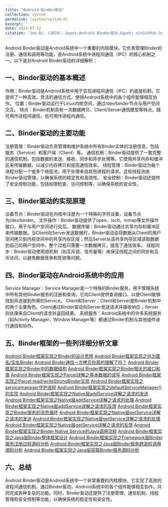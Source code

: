 ```yaml
---
title: "Android Binder驱动"
collection: system
permalink: /system/system-01
excerpt: ' '
date: 2024-07-12
citation: 'Joe-Bi. (2024). &quot;Android Binder驱动.&quot; <i>GitHub Joe-Bi of Bugs</i>'
---
```




Android Binder驱动是Android系统中一个重要的内核模块，它负责管理Binder的注册、通信和调用等功能，是Android系统中进程间通信（IPC）的核心机制之一。以下是对Android Binder驱动的详细解析：

## 一、Binder驱动的基本概述
作用：Binder驱动是Android系统中用于实现进程间通信（IPC）的底层机制，它提供了一种高效、灵活的通信方式，使得Android系统中的各个组件能够相互协作。
位置：Binder驱动运行于Linux内核空间，通过/dev/binder节点与用户空间交互。
特点：Binder机制具有一次数据拷贝、Client/Server通信模型等特点，既可用作进程间通信，也可用作进程内通信。  

## 二、Binder驱动的主要功能
注册管理：Binder驱动负责管理和维护系统中所有Binder实体的注册信息，包括服务（Service）和客户端（Client）等。
通信机制：Binder驱动提供了一套完整的通信机制，包括数据的发送、接收、同步和异步处理等。它使用共享内存和缓冲区来传输数据，以减少内存拷贝和提高通信效率。
线程管理：Binder驱动为每个进程分配一个或多个线程池，用于处理来自其他进程的请求。这些线程池由Binder驱动管理，以确保系统的稳定性和高效性。
安全控制：Binder驱动还提供了安全控制功能，包括权限检查、访问控制等，以确保系统的安全性。  

## 三、Binder驱动的实现原理
设备节点：Binder驱动在内核中注册为一个特殊的字符设备，设备节点为/dev/binder。
文件操作：Binder驱动提供了open、ioctl、mmap等文件操作接口，用于与用户空间进行交互。
数据传输：Binder驱动通过共享内存和缓冲区来传输数据。当Client向Server发送数据时，Binder驱动会将数据从Client的用户空间拷贝到内核空间中的共享内存区域；然后Server从该共享内存区域读取数据到自己的用户空间中。整个过程只需要一次数据拷贝，提高了通信效率。
线程同步：Binder驱动使用锁机制（如互斥锁、信号量等）来保证线程之间的同步和互斥访问，以避免数据竞争和死锁等问题。  

## 四、Binder驱动在Android系统中的应用
Service Manager：Service Manager是一个特殊的Binder服务，用于管理系统中所有其他Binder服务的注册和查询。它向Client提供查询接口，以便Client能够找到并连接到所需的Service。
Client和Server：Client和Server是Binder机制中的两个主要角色。Client通过Binder驱动向Server发送请求并接收响应；Server则处理来自Client的请求并返回结果。
系统服务：Android系统中的许多系统服务（如Activity Manager、Window Manager等）都通过Binder机制与其他组件进行通信和协作。  

## 五、Binder框架的一些列详细分析文章

[Android Binder框架实现之Binder的设计思想](https://blog.csdn.net/tkwxty/article/details/102824924)
[Android Binder框架实现之何为匿名/实名Binder](https://blog.csdn.net/tkwxty/article/details/108343847)
[Android Binder通信一次拷贝你真的理解了吗？](https://blog.csdn.net/tkwxty/article/details/112325376)
[Android Binder框架实现之Binder中的数据结构](https://blog.csdn.net/tkwxty/article/details/102843741)
[Android Binder框架实现之Binder相关的接口和类](https://blog.csdn.net/tkwxty/article/details/102970008)
[Android Binder框架实现之Parcel详解之基本数据的读写](https://blog.csdn.net/tkwxty/article/details/107916160)
[Android Binder框架实现之Parcel read/writeStrongBinder实现](https://blog.csdn.net/tkwxty/article/details/108207723)
[Android Binder框架实现之servicemanager守护进程](https://blog.csdn.net/tkwxty/article/details/102904305)
[Android Binder框架实现之defaultServiceManager()的实现](https://blog.csdn.net/tkwxty/article/details/103034523)
[Android Binder框架实现之Native层addService详解之请求的发送](https://blog.csdn.net/tkwxty/article/details/103243685)
[Android Binder框架实现之Native层addService详解之请求的处理](https://blog.csdn.net/tkwxty/article/details/103354622)
[Android Binder框架实现之Native层addService详解之请求的反馈](https://blog.csdn.net/tkwxty/article/details/103426017)
[Android Binder框架实现之Binder服务的消息循环](https://blog.csdn.net/tkwxty/article/details/103435439)
[Android Binder框架实现之Native层getService详解之请求的发送](https://blog.csdn.net/tkwxty/article/details/103496557)
[Android Binder框架实现之Native层getService详解之请求的处理](https://blog.csdn.net/tkwxty/article/details/103514621)
[Android Binder框架实现之Native层getService详解之请求的反馈](https://blog.csdn.net/tkwxty/article/details/103520125)
[Android Binder框架实现之Binder Native Service的Java调用流程](https://blog.csdn.net/tkwxty/article/details/103564202)
[Android Binder框架实现之Java层Binder整体框架设计](https://blog.csdn.net/tkwxty/article/details/108283637)
[Android Binder框架实现之Framework层Binder服务注册过程源码分析](https://blog.csdn.net/tkwxty/article/details/108086456)
[Android Binder框架实现之Java层Binder服务跨进程调用源码分析](https://blog.csdn.net/tkwxty/article/details/108266885)
[Android Binder框架实现之Java层获取Binder服务源码分析](https://blog.csdn.net/tkwxty/article/details/108165937)

## 六、总结
Android Binder驱动是Android系统中一个非常重要的内核模块，它实现了高效的进程间通信机制。通过Binder驱动，Android系统中的各个组件能够相互协作，共同完成各种复杂的功能。同时，Binder驱动还提供了注册管理、通信机制、线程管理和安全控制等功能，以确保系统的稳定性和安全性。

